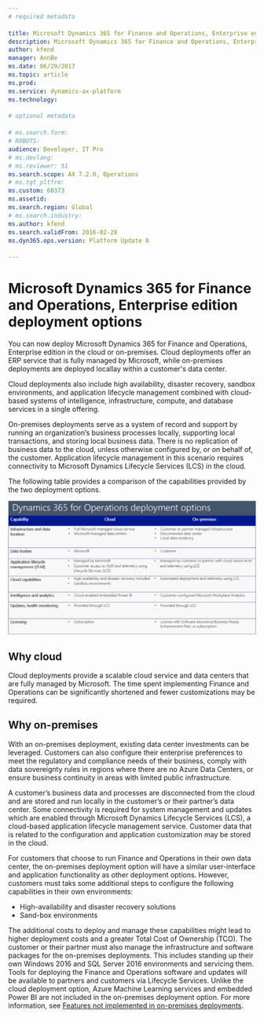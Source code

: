 ```yaml
---
# required metadata

title: Microsoft Dynamics 365 for Finance and Operations, Enterprise edition deployment options 
description: Microsoft Dynamics 365 for Finance and Operations, Enterprise edition now supports running business processes in the cloud or on-premises. This topic provides information about the different deployment options. 
author: kfend
manager: AnnBe
ms.date: 06/29/2017
ms.topic: article
ms.prod: 
ms.service: dynamics-ax-platform
ms.technology: 

# optional metadata

# ms.search.form: 
# ROBOTS: 
audience: Developer, IT Pro
# ms.devlang: 
# ms.reviewer: 51
ms.search.scope: AX 7.2.0, Operations
# ms.tgt_pltfrm: 
ms.custom: 60373
ms.assetid: 
ms.search.region: Global
# ms.search.industry: 
ms.author: kfend
ms.search.validFrom: 2016-02-28
ms.dyn365.ops.version: Platform Update 8

---
```

# Microsoft Dynamics 365 for Finance and Operations, Enterprise edition deployment options
You can now deploy Microsoft Dynamics 365 for Finance and Operations, Enterprise edition in the cloud or on-premises. Cloud deployments offer an ERP service that is fully managed by Microsoft, while on-premises deployments are deployed locallay within a customer's data center. 

Cloud deployments also include high availability, disaster recovery, sandbox environments, and application lifecycle management combined with cloud-based systems of intelligence, infrastructure, compute, and database services in a single offering. 

On-premises deployments serve as a system of record and support by running an organization’s business processes locally, supporting local transactions, and storing local business data. There is no replication of business data to the cloud, unless otherwise configured by, or on behalf of, the customer. Application lifecycle management in this scenario requires connectivity to Microsoft Dynamics Lifecycle Services (LCS) in the cloud. 

The following table provides a comparison of the capabilities provided by the two deployment options.

[![Deployment options table](./media/deployment-options.PNG)](./media/deployment-options.PNG)


## Why cloud
Cloud deployments provide a scalable cloud service and data centers that are fully managed by Microsoft. The time spent implementing Finance and Operations can be significantly shortened and fewer customizations may be required. 





## Why on-premises
With an on-premises deployment, existing data center investments can be leveraged. Customers can also configure their enterprise preferences to meet the regulatory and compliance needs of their business, comply with data sovereignty rules in regions where there are no Azure Data Centers, or ensure business continuity in areas with limited public infrastructure. 

A customer’s business data and processes are disconnected from the cloud and are stored and run locally in the customer’s or their partner’s data center. Some connectivity is required for system management and updates which are enabled through Microsoft Dynamics Lifecycle Services (LCS), a cloud-based application lifecycle management service. Customer data that is related to the configuration and application customization may be stored in the cloud. 

For customers that choose to run Finance and Operations in their own data center, the on-premises deployment option will have a similar user-interface and application functionality as other deployment options. However, customers must taks some additional steps to configure the following capabilities in their own environments:

- High-availability and disaster recovery solutions 
- Sand-box environments

The additional costs to deploy and manage these capabilities might lead to higher deployment costs and a greater Total Cost of Ownership (TCO). The customer or their partner must also manage the infrastructure and software packages for the on-premises deployments. This includes standing up their own Windows 2016 and SQL Server 2016 environments and servicing them. Tools for deploying the Finance and Operations software and updates will be available to partners and customers via Lifecycle Services. Unlike the cloud deployment option, Azure Machine Learning services and embedded Power BI are not included in the on-premises deployment option. 
For more information, see [Features not implemented in on-premises deployments](../get-started/features-not-implemented-on-prem.md).

